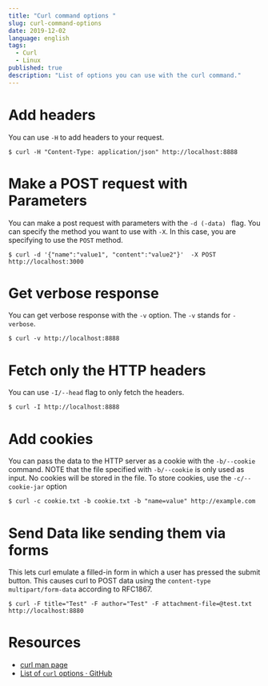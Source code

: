 ```yaml
---
title: "Curl command options "
slug: curl-command-options
date: 2019-12-02
language: english
tags:
  - Curl
  - Linux
published: true
description: "List of options you can use with the curl command."
---
```

# Add headers
You can use `-H` to add headers to your request.

```
$ curl -H "Content-Type: application/json" http://localhost:8888
```

# Make a POST request with Parameters
You can make a post request with parameters with the `-d (-data) ` flag.
You can specify the method you want to use with `-X`. In this case, you are specifying to use the `POST` method.

```
$ curl -d '{"name":"value1", "content":"value2"}'  -X POST http://localhost:3000
```

# Get verbose response 
You can get verbose response with the `-v` option. The `-v` stands for `-verbose`. 

```
$ curl -v http://localhost:8888
```

# Fetch only the HTTP headers

You can use `-I/--head` flag to only fetch the headers.

```
$ curl -I http://localhost:8888
```

# Add cookies

You can pass the data to the HTTP server as a cookie with the `-b/--cookie` command.
NOTE that the file specified with `-b/--cookie` is only used as input. No cookies will be stored in the file. To store cookies, use the `-c/--cookie-jar` option 

```
$ curl -c cookie.txt -b cookie.txt -b "name=value" http://example.com
```

# Send Data like sending them via forms
This lets curl emulate a filled-in form in which a user has pressed the submit button. This causes curl to POST data using the `content-type multipart/form-data` according to RFC1867. 

```
$ curl -F title="Test" -F author="Test" -F attachment-file=@test.txt http://localhost:8880
```

# Resources
- [curl man page](http://www.mit.edu/afs.new/sipb/user/ssen/src/curl-7.11.1/docs/curl.html)
- [List of `curl` options · GitHub](https://gist.github.com/eneko/dc2d8edd9a4b25c5b0725dd123f98b10)
